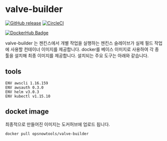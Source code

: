 # valve-builder

[![GitHub release](https://img.shields.io/github/release/opsnow-tools/valve-builder.svg)](https://github.com/opsnow-tools/valve-builder/releases)
[![CircleCI](https://circleci.com/gh/opsnow-tools/valve-builder.svg?style=svg)](https://circleci.com/gh/opsnow-tools/valve-builder)

[![DockerHub Badge](http://dockeri.co/image/opsnowtools/valve-builder)](https://hub.docker.com/r/opsnowtools/valve-builder/)


valve-builder 는 젠킨스에서 개별 작업을 실행하는 젠킨스 슬레이브가 실제 필드 작업에 사용할 컨테이너 이미지를 제공합니다.
docker를 베이스 이미지로 사용하여 각 종 툴을 설치해 최종 이미지를 제공합니다.
설치되는 주요 도구는 아래와 같습니다.

## tools
```
ENV awscli 1.16.159
ENV awsauth 0.3.0
ENV helm v3.0.3
ENV kubectl v1.15.10
```

## docket image
최종적으로 만들어진 이미지는 도커허브에 업로드 됩니다.
```bash
docker pull opsnowtools/valve-builder
```